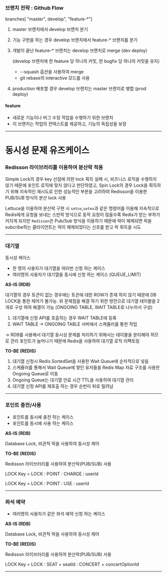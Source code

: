 ### 브랜치 전략 : Github Flow

branches[ "master", develop", "feature-*"]

1. master 브랜치에서 develop 브랜치 분기
2. 기능 구현을 하는 경우 develop 브랜치에서 feature-* 브랜치를 분기
3. 개발이 끝난 feature-* 브랜치는 develop 브랜치로 merge (dev deploy)

   (develop 브랜치에 한 feature 당 하나의 커밋, 한 bugfix 당 하나의 커밋을 유지)
   - --squash 옵션을 사용하여 merge
   - git rebase의 interactive 모드를 사용
4. production 배포할 경우 develop 브랜치는 master 브랜치로 병합 (prod deploy)

#### feature
- 새로운 기능이나 버그 수정 작업을 수행하기 위한 브랜치
- 이 브랜치는 작업의 컨텍스트를 제공하고, 기능의 독립성을 보장
---
# 동시성 문제 유즈케이스

### Redisson 라이브러리를 이용하여 분산락 적용

Simple Lock의 경우 key 선점에 의한 lock 획득 실패 시, 비즈니스 로직을 수행하지 않기 때문에 포인트 로직에 맞지 않다고 판단하였고, Spin Lock의 경우 Lock을 획득하기 위해 지속적인 재시도로 인한 성능적인 부분을 고려하여
Redisson을 이용한 PUB/SUB 방식의 분산 lock 사용

Lettuce을 이용하여 분산락 구현 시 `setnx`,`setex`과 같은 명령어를 이용해 지속적으로 Redis에게 요청을 보내는 스핀락 방식으로 동작
요청이 많을수록 Redis가 받는 부하가 커지게 되지만 `Redisson`은 Pub/Sub 방식을 이용하기 때문에 락이 해제되면 락을 subcribe하는
클라이언트는 락이 해제되었다는 신호를 받고 락 획득을 시도

----
### 대기열
동시성 케이스
- 한 명의 사용자가 대기열을 여러번 신청 하는 케이스
- 여러명의 사용자가 대기열을 동시에 신청 하는 케이스 (QUEUE_LIMIT)

**AS-IS (RDB)**

대기열의 경우 토큰이 없는 경우에는 토큰에 대한 ROW가 존재 하지 않기 때문에 DB LOCK을 통한 제어가 불가능.
위 문제점을 해결 하기 위한 방안으로 대기열 테이블을 2개로 구성 하여 해결이 가능 (ONGOING TABLE, WAIT TABLE로 나누어서 구성)
1) 대기열에 신청 API를 호출하는 경우 WAIT TABLE에 등록
2) WAIT TABLE -> ONGOING TABLE 서버에서 스케쥴러를 통한 작업

-> RDB를 사용해서 대기열 동시성 문제를 처리하기 위해서는 테이블을 분리해야 하므로 관리 포인트가 늘어나기 때문에 Redis을 사용하여 대기열 로직 리팩토링

**TO-BE (REDIS)**

1) 대기열 신청시 Redis SortedSet을 사용한 Wait Queue에 순차적으로 넣음
2) 스케쥴러를 통해서 Wait Queue에 쌓인 유저들을 Redis Map 자료 구조를 사용한 Ongoing Queue로 이동
3) Ongoing Queue는 대기열 만료 시간 TTL을 사용하여 대기열 관리
4) 대기열 신청 API를 재호출 하는 경우 순번이 뒤로 밀려남
---
### 포인트 충전/사용
- 포인트를 동시에 충전 하는 케이스
- 포인트를 동시에 사용 하는 케이스

**AS-IS (RDB)**

Database Lock, 비관적 락을 사용하여 동시성 제어

**TO-BE (REDIS)**

Redisson 라이브러리를 사용하여 분산락(PUB/SUB) 사용

LOCK Key = LOCK : POINT : CHARGE : userId

LOCK Key = LOCK : POINT : USE : userId

---
### 좌석 예약
- 여러명의 사용자가 같은 좌석 예약 신청 하는 케이스

**AS-IS (RDB)**

Database Lock, 비관적 락을 사용하여 동시성 제어

**TO-BE (REDIS)**

Redisson 라이브러리를 사용하여 분산락(PUB/SUB) 사용

LOCK Key = LOCK : SEAT + seatId : CONCERT + concertOptionId

---
